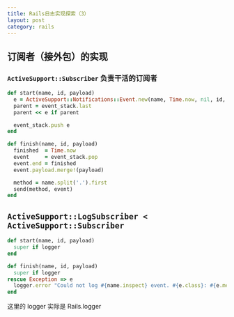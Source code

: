 ```yaml
---
title: Rails日志实现探索（3）
layout: post
category: rails
---
```



## 订阅者（接外包）的实现

### `ActiveSupport::Subscriber` 负责干活的订阅者

```ruby
def start(name, id, payload)
  e = ActiveSupport::Notifications::Event.new(name, Time.now, nil, id, payload)
  parent = event_stack.last
  parent << e if parent

  event_stack.push e
end

def finish(name, id, payload)
  finished  = Time.now
  event     = event_stack.pop
  event.end = finished
  event.payload.merge!(payload)

  method = name.split('.').first
  send(method, event)
end
```

## `ActiveSupport::LogSubscriber < ActiveSupport::Subscriber`

```ruby
def start(name, id, payload)
  super if logger
end

def finish(name, id, payload)
  super if logger
rescue Exception => e
  logger.error "Could not log #{name.inspect} event. #{e.class}: #{e.message} #{e.backtrace}"
end
```

这里的 logger 实际是 Rails.logger

## 
